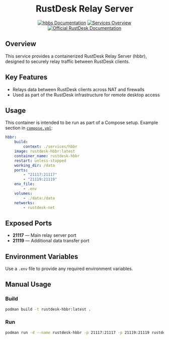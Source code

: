 <div align="center">

# RustDesk Relay Server

[![hbbs Documentation](https://img.shields.io/badge/docs-hbbs%2FREADME.md-blue?logo=readthedocs&style=flat-square)](../hbbs/README.md)
[![Services Overview](https://img.shields.io/badge/docs-services%2FREADME.md-blue?logo=readthedocs&style=flat-square)](../README.md)
[![Official RustDesk Documentation](https://img.shields.io/badge/docs-rustdesk.com-blue?logo=readthedocs&style=flat-square)](https://rustdesk.com/docs/en/self-host/)

</div>

## Overview

This service provides a containerized RustDesk Relay Server (hbbr), designed to securely relay traffic between RustDesk clients.

## Key Features

-   Relays data between RustDesk clients across NAT and firewalls
-   Used as part of the RustDesk infrastructure for remote desktop access

## Usage

This container is intended to be run as part of a Compose setup. Example section in [`compose.yml`](../compose.yml):

```yaml
hbbr:
    build:
        context: ./services/hbbr
    image: rustdesk-hbbr:latest
    container_name: rustdesk-hbbr
    restart: unless-stopped
    working_dir: /data
    ports:
        - "21117:21117"
        - "21119:21119"
    env_file:
        - .env
    volumes:
        - ./data:/data
    networks:
        - rustdesk-net
```

## Exposed Ports

-   **21117** — Main relay server port
-   **21119** — Additional data transfer port

## Environment Variables

Use a `.env` file to provide any required environment variables.

## Manual Usage

### Build

```bash
podman build -t rustdesk-hbbr:latest .
```

### Run

```bash
podman run -d --name rustdesk-hbbr -p 21117:21117 -p 21119:21119 rustdesk-hbbr:latest
```
